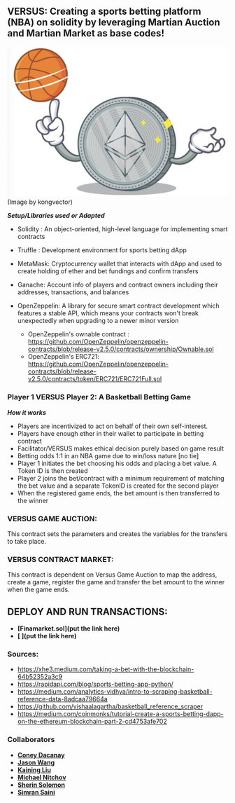## VERSUS: Creating a sports betting platform (NBA) on solidity by leveraging Martian Auction and Martian Market as base codes!


![ETHBasketball](Images/ETH_Basketball.png)
(Image by kongvector)



***Setup/Libraries used or Adapted***
    
- Solidity : An object-oriented, high-level language for implementing smart contracts
    
- Truffle : Development environment for sports betting dApp
    
- MetaMask: Cryptocurrency wallet that interacts with dApp and used to create holding of ether and bet fundings and confirm transfers
   
- Ganache: Account info of players and contract owners including their addresses, transactions, and balances
 
- OpenZeppelin: A library for secure smart contract development which features a stable API, which means your contracts won't break unexpectedly when upgrading to a newer minor version                                                     
   - OpenZeppelin's ownable contract : https://github.com/OpenZeppelin/openzeppelin-contracts/blob/release-v2.5.0/contracts/ownership/Ownable.sol
   - OpenZeppelin's ERC721: https://github.com/OpenZeppelin/openzeppelin-contracts/blob/release-v2.5.0/contracts/token/ERC721/ERC721Full.sol



### Player 1 VERSUS Player 2: A Basketball Betting Game

***How it works***

- Players are incentivized to act on behalf of their own self-interest.
- Players have enough ether in their wallet to participate in betting contract
- Facilitator/VERSUS makes ethical decision purely based on game result
- Betting odds 1:1 in an NBA game due to win/loss nature [no tie]
- Player 1 initiates the bet choosing his odds and placing a bet value. A Token ID is then created
- Player 2 joins the bet/contract with a minimum requirement of matching the bet value and a separate TokenID is created for the second player
- When the registered game ends, the bet amount is then transferred to the winner

### VERSUS GAME AUCTION:

This contract sets the parameters and creates the variables for the transfers to take place.


### VERSUS CONTRACT MARKET:

This contract is dependent on Versus Game Auction to map the address, create a game, register the game and transfer the bet amount to the winner when the game ends.


## DEPLOY AND RUN TRANSACTIONS:
* **[Finamarket.sol](put the link here)**
* **[ ](put the link here)**

### Sources:

- https://xhe3.medium.com/taking-a-bet-with-the-blockchain-64b52352a3c9
- https://rapidapi.com/blog/sports-betting-app-python/
- https://medium.com/analytics-vidhya/intro-to-scraping-basketball-reference-data-8adcaa79664a
- https://github.com/vishaalagartha/basketball_reference_scraper
- https://medium.com/coinmonks/tutorial-create-a-sports-betting-dapp-on-the-ethereum-blockchain-part-2-cd4753afe702 

### Collaborators

* **[Coney Dacanay]()**
* **[Jason Wang](https://github.com/enabledisruptor)**
* **[Kaining Liu](https://github.com/hanson0629)**
* **[Michael Nitchov]()** 
* **[Sherin Solomon](https://github.com/solomonsherin)**
* **[Simran Saini](https://github.com/simran1407)**

